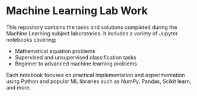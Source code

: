 # Machine Learning Lab Work

This repository contains the tasks and solutions completed during the Machine Learning subject laboratories. It includes a variety of Jupyter notebooks covering:

- Mathematical equation problems
- Supervised and unsupervised classification tasks
- Beginner to advanced machine learning problems

Each notebook focuses on practical implementation and experimentation using Python and popular ML libraries such as NumPy, Pandas, Scikit learn, and more.
